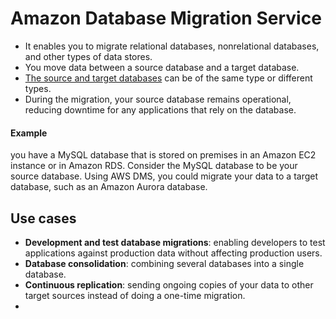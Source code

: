 # Amazon Database Migration Service
- It enables you to migrate relational databases, nonrelational databases, and other types of data stores.
- You move data between a source database and a target database.
- [The source and target databases](https://aws.amazon.com/dms/resources) can be of the same type or different types.
- During the migration, your source database remains operational, reducing downtime for any applications that rely on the database.
#### Example
you have a MySQL database that is stored on premises in an Amazon EC2 instance or in Amazon RDS. Consider the MySQL database to be your source database. Using AWS DMS, you could migrate your data to a target database, such as an Amazon Aurora database.

## Use cases
- **Development and test database migrations**: enabling developers to test applications against production data without affecting production users.
- **Database consolidation**: combining several databases into a single database.
- **Continuous replication**: sending ongoing copies of your data to other target sources instead of doing a one-time migration.
- 